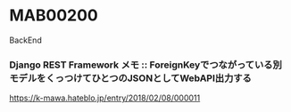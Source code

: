 # MAB00200
BackEnd


### Django REST Framework メモ :: ForeignKeyでつながっている別モデルをくっつけてひとつのJSONとしてWebAPI出力する
https://k-mawa.hateblo.jp/entry/2018/02/08/000011